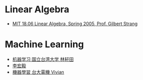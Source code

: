 # Linear Algebra

* [MIT 18.06 Linear Algebra, Spring 2005, Prof. Gilbert Strang](https://www.youtube.com/playlist?list=PLE7DDD91010BC51F8)

# Machine Learning

* [机器学习 国立台湾大学 林轩田](https://www.youtube.com/user/hsuantien/playlists)
* [李宏毅](https://www.youtube.com/channel/UC2ggjtuuWvxrHHHiaDH1dlQ/playlists)
* [機器學習 台大電機 Vivian](https://www.youtube.com/channel/UCyB2RBqKbxDPGCs1PokeUiA/playlists) 

